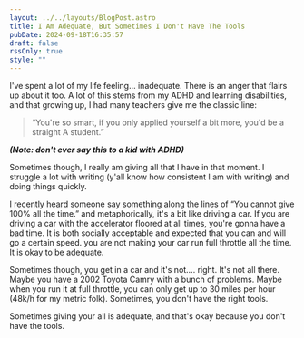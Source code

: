 ```yaml
---
layout: ../../layouts/BlogPost.astro
title: I Am Adequate, But Sometimes I Don't Have The Tools
pubDate: 2024-09-18T16:35:57
draft: false
rssOnly: true
style: ""
---
```

I've spent a lot of my life feeling… inadequate. There is an anger that flairs up about it too. A lot of this stems from my ADHD and learning disabilities, and that growing up, I had many teachers give me the classic line:

> “You're so smart, if you only applied yourself a bit more, you'd be a straight A student.” 

***(Note: don't ever say this to a kid with ADHD)***

Sometimes though, I really am giving all that I have in that moment. I struggle a lot with writing (y'all know how consistent I am with writing) and doing things quickly.

I recently heard someone say something along the lines of “You cannot give 100% all the time.” and metaphorically, it's a bit like driving a car. If you are driving a car with the accelerator floored at all times, you're gonna have a bad time. It is both socially acceptable and expected that you can and will go a certain speed. you are not making your car run full throttle all the time. It is okay to be adequate.

Sometimes though, you get in a car and it's not…. right. It's not all there. Maybe you have a 2002 Toyota Camry with a bunch of problems. Maybe when you run it at full throttle, you can only get up to 30 miles per hour (48k/h for my metric folk).  Sometimes, you don't have the right tools. 





Sometimes giving your all is adequate, and that's okay because you don't have the tools.




